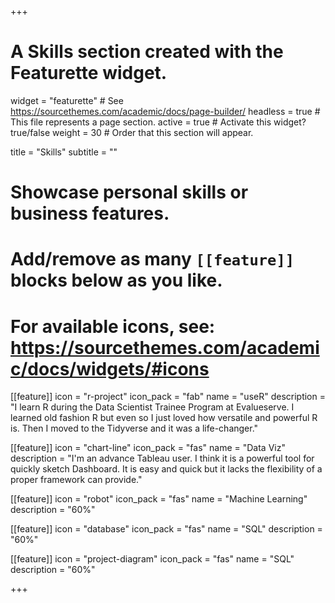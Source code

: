 +++
# A Skills section created with the Featurette widget.
widget = "featurette"  # See https://sourcethemes.com/academic/docs/page-builder/
headless = true  # This file represents a page section.
active = true  # Activate this widget? true/false
weight = 30  # Order that this section will appear.

title = "Skills"
subtitle = ""

# Showcase personal skills or business features.
# 
# Add/remove as many `[[feature]]` blocks below as you like.
# 
# For available icons, see: https://sourcethemes.com/academic/docs/widgets/#icons

[[feature]]
  icon = "r-project"
  icon_pack = "fab"
  name = "useR"
  description = "I learn R during the Data Scientist Trainee Program at Evalueserve. I learned old fashion R but even so I just loved how versatile and powerful R is. Then I moved to the Tidyverse and it was a life-changer."
  
[[feature]]
  icon = "chart-line"
  icon_pack = "fas"
  name = "Data Viz"
  description = "I'm an advance Tableau user. I think it is a powerful tool for quickly sketch Dashboard. It is easy and quick but it lacks the flexibility of a proper framework can provide."  
  
[[feature]]
  icon = "robot"
  icon_pack = "fas"
  name = "Machine Learning"
  description = "60%"
  
[[feature]]
  icon = "database"
  icon_pack = "fas"
  name = "SQL"
  description = "60%"
  
[[feature]]
  icon = "project-diagram"
  icon_pack = "fas"
  name = "SQL"
  description = "60%"

+++
